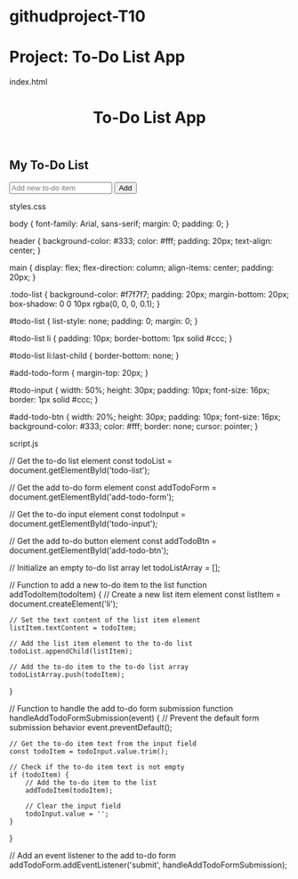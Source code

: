 # githudproject-T10
# Project: To-Do List App
index.html

<!DOCTYPE html>
<html lang="en">
<head>
    <meta charset="UTF-8">
    <meta name="viewport" content="width=device-width, initial-scale=1.0">
    <title>To-Do List App</title>
    <link rel="stylesheet" href="styles.css">
</head>
<body>
    <header>
        <h1>To-Do List App</h1>
    </header>
    <main>
        <section class="todo-list">
            <h2>My To-Do List</h2>
            <ul id="todo-list">
                <!-- To-do list items will be generated here -->
            </ul>
            <form id="add-todo-form">
                <input type="text" id="todo-input" placeholder="Add new to-do item">
                <button id="add-todo-btn">Add</button>
            </form>
        </section>
    </main>
    <script src="script.js"></script>
</body>
</html>


styles.css

body {
    font-family: Arial, sans-serif;
    margin: 0;
    padding: 0;
}

header {
    background-color: #333;
    color: #fff;
    padding: 20px;
    text-align: center;
}

main {
    display: flex;
    flex-direction: column;
    align-items: center;
    padding: 20px;
}

.todo-list {
    background-color: #f7f7f7;
    padding: 20px;
    margin-bottom: 20px;
    box-shadow: 0 0 10px rgba(0, 0, 0, 0.1);
}

#todo-list {
    list-style: none;
    padding: 0;
    margin: 0;
}

#todo-list li {
    padding: 10px;
    border-bottom: 1px solid #ccc;
}

#todo-list li:last-child {
    border-bottom: none;
}

#add-todo-form {
    margin-top: 20px;
}

#todo-input {
    width: 50%;
    height: 30px;
    padding: 10px;
    font-size: 16px;
    border: 1px solid #ccc;
}

#add-todo-btn {
    width: 20%;
    height: 30px;
    padding: 10px;
    font-size: 16px;
    background-color: #333;
    color: #fff;
    border: none;
    cursor: pointer;
}


script.js

// Get the to-do list element
const todoList = document.getElementById('todo-list');

// Get the add to-do form element
const addTodoForm = document.getElementById('add-todo-form');

// Get the to-do input element
const todoInput = document.getElementById('todo-input');

// Get the add to-do button element
const addTodoBtn = document.getElementById('add-todo-btn');

// Initialize an empty to-do list array
let todoListArray = [];

// Function to add a new to-do item to the list
function addTodoItem(todoItem) {
    // Create a new list item element
    const listItem = document.createElement('li');

    // Set the text content of the list item element
    listItem.textContent = todoItem;

    // Add the list item element to the to-do list
    todoList.appendChild(listItem);

    // Add the to-do item to the to-do list array
    todoListArray.push(todoItem);
}

// Function to handle the add to-do form submission
function handleAddTodoFormSubmission(event) {
    // Prevent the default form submission behavior
    event.preventDefault();

    // Get the to-do item text from the input field
    const todoItem = todoInput.value.trim();

    // Check if the to-do item text is not empty
    if (todoItem) {
        // Add the to-do item to the list
        addTodoItem(todoItem);

        // Clear the input field
        todoInput.value = '';
    }
}

// Add an event listener to the add to-do form
addTodoForm.addEventListener('submit', handleAddTodoFormSubmission);

